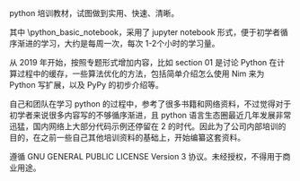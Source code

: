 
python 培训教材，试图做到实用、快速、清晰。

其中 \python_basic_notebook，采用了 jupyter notebook 形式，便于初学者循序渐进的学习，大约是每周一次，每次 1-2个小时的学习量。

从 2019 年开始，按照专题形式增加内容，比如 section 01 是讨论 Python 在计算过程中的缓存，一些算法优化的方法，包括简单介绍怎么使用 Nim 来为 Python 写扩展，以及 PyPy 的初步介绍等。

自己和团队在学习 python 的过程中，参考了很多书籍和网络资料，不过觉得对于初学者来说很多内容写的不够循序渐进，且 python 语言生态圈最近几年发展非常迅猛，国内网络上大部分代码示例还停留在 2 的时代。因此为了公司内部培训的目的，在之前一些自己其他培训资料的基础上，开始编纂这套资料。

遵循 GNU GENERAL PUBLIC LICENSE Version 3 协议。未经授权，不得用于商业用途。
